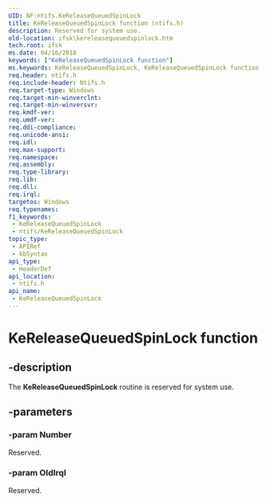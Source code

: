 ```yaml
---
UID: NF:ntifs.KeReleaseQueuedSpinLock
title: KeReleaseQueuedSpinLock function (ntifs.h)
description: Reserved for system use.
old-location: ifsk\kereleasequeuedspinlock.htm
tech.root: ifsk
ms.date: 04/16/2018
keywords: ["KeReleaseQueuedSpinLock function"]
ms.keywords: KeReleaseQueuedSpinLock, KeReleaseQueuedSpinLock function [Installable File System Drivers], ifsk.kereleasequeuedspinlock, keref_8815930f-e691-4759-ac40-3ebbe95e9116.xml, ntifs/KeReleaseQueuedSpinLock
req.header: ntifs.h
req.include-header: Ntifs.h
req.target-type: Windows
req.target-min-winverclnt: 
req.target-min-winversvr: 
req.kmdf-ver: 
req.umdf-ver: 
req.ddi-compliance: 
req.unicode-ansi: 
req.idl: 
req.max-support: 
req.namespace: 
req.assembly: 
req.type-library: 
req.lib: 
req.dll: 
req.irql: 
targetos: Windows
req.typenames: 
f1_keywords:
 - KeReleaseQueuedSpinLock
 - ntifs/KeReleaseQueuedSpinLock
topic_type:
 - APIRef
 - kbSyntax
api_type:
 - HeaderDef
api_location:
 - ntifs.h
api_name:
 - KeReleaseQueuedSpinLock
---
```


# KeReleaseQueuedSpinLock function


## -description

The <b>KeReleaseQueuedSpinLock</b> routine is reserved for system use.

## -parameters

### -param Number

<p>Reserved.</p>

### -param OldIrql

Reserved.


